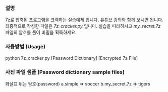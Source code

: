 ### 설명
7z로 압축된 프로그램을 크랙하는 실습예제 입니다.
유튜브 강의와 함께 보시면 됩니다.
최종적으로 작성한 파일은 *7z_cracker.py* 입니다.
실습을 따라하시고 *my_secret.7z* 파일의 암호를 풀어 비밀을 획득하세요.


### 사용방법 (Usage)
python 7z_cracker.py [Password Dictionary] [Encrypted 7z File]


### 사전 파일 샘플 (Password dictionary sample files)
화살표 뒤는 암호(password)
a.simple => soccer
b.my_secret.7z => tigers
